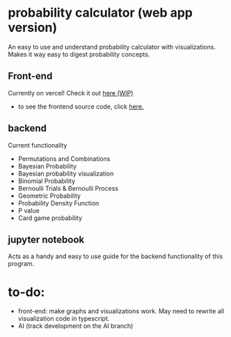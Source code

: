 # probability calculator (web app version)
An easy to use and understand probability calculator with visualizations. Makes it way easy to digest probability concepts. 

## Front-end
Currently on vercel! Check it out [here (WIP)](https://v0-prob-calc-version-1-1.vercel.app/)
* to see the frontend source code, click [here.](https://vercel.com/radicool-solutions-projects/v0-prob-calc-version-1-1/C7xihfvTs8ECnZAX9YTc7mNmHQcj/source)

## backend
Current functionality
* Permutations and Combinations
* Bayesian Probability
* Bayesian probability visualization
* Binomial Probability
* Bernoulli Trials & Bernoulli Process
* Geometric Probability
* Probability Density Function
* P value
* Card game probability
   
## jupyter notebook
Acts as a handy and easy to use guide for the backend functionality of this program.

# to-do:
* front-end: make graphs and visualizations work. May need to rewrite all visualization code in typescript. 
* AI (track development on the AI branch)
